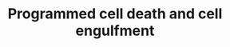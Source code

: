 ---
annotations:
- id: PW:0000009
  parent: regulatory pathway
  type: Pathway Ontology
  value: apoptotic cell death pathway
- id: PW:0001145
  parent: regulatory pathway
  type: Pathway Ontology
  value: phagocytosis pathway
- id: CL:0000445
  parent: apoptosis fated cell
  type: Cell Type Ontology
  value: apoptosis fated cell
authors:
- Kyook
- MaintBot
- Mkutmon
- Eweitz
- RaatsS
description: 'Programmed cell death (PCD), or apoptosis, is an integral component
  of C. elegans development. During development, 131 cells are fated to die by apoptosis.
  PCD is easily observed with Nomarski optics in the C. elegans embryo; the nucleus
  of the apoptotic cell becomes refractile, resembling a flat button, making C. elegans
  an easy model for following apoptotic cell death. PCD in C. elegans can be divided
  into three main phases (with participating genes): specification of which cells
  should live or die (ces-1, ces-2, in general); activation of the cell killing machinery
  (egl-1, ced-9, ced-4 and ced-3); and an execution phase where the dying cell is
  dismantled and removed through phagocytosis (ced-1,-2,-5,-6,-7,-10 and-12), which
  occurs in concert with apoptotic DNA degradation (cps-6, nuc-1). Molecular and biochemical
  studies in C. elegans revealed programmed cell death mechanisms conserved in humans.
  The regulatory pathway that controls cell death is composed of conserved cell death
  activators and inhibitors: EGL-1 and BH3-domain-only proteins, CED-9 and Bcl-2,
  CED-4 and Apaf-1, and CED-3 and caspases, in nematodes and mammals, respectively.
  Further the degradation of chromosomal DNA involves a mitochondrial proapoptotic
  endonuclease: endonuclease G (EndoG), and AIF in mammals and their orthologs CPS-6
  and WAH-1 in worms.'
last-edited: 2021-05-27
organisms:
- Caenorhabditis elegans
redirect_from:
- /index.php/Pathway:WP2829
- /instance/WP2829
- /instance/WP2829_r118448
revision: r118448
schema-jsonld:
- '@context': https://schema.org/
  '@id': https://wikipathways.github.io/pathways/WP2829.html
  '@type': Dataset
  creator:
    '@type': Organization
    name: WikiPathways
  description: 'Programmed cell death (PCD), or apoptosis, is an integral component
    of C. elegans development. During development, 131 cells are fated to die by apoptosis.
    PCD is easily observed with Nomarski optics in the C. elegans embryo; the nucleus
    of the apoptotic cell becomes refractile, resembling a flat button, making C.
    elegans an easy model for following apoptotic cell death. PCD in C. elegans can
    be divided into three main phases (with participating genes): specification of
    which cells should live or die (ces-1, ces-2, in general); activation of the cell
    killing machinery (egl-1, ced-9, ced-4 and ced-3); and an execution phase where
    the dying cell is dismantled and removed through phagocytosis (ced-1,-2,-5,-6,-7,-10
    and-12), which occurs in concert with apoptotic DNA degradation (cps-6, nuc-1).
    Molecular and biochemical studies in C. elegans revealed programmed cell death
    mechanisms conserved in humans. The regulatory pathway that controls cell death
    is composed of conserved cell death activators and inhibitors: EGL-1 and BH3-domain-only
    proteins, CED-9 and Bcl-2, CED-4 and Apaf-1, and CED-3 and caspases, in nematodes
    and mammals, respectively. Further the degradation of chromosomal DNA involves
    a mitochondrial proapoptotic endonuclease: endonuclease G (EndoG), and AIF in
    mammals and their orthologs CPS-6 and WAH-1 in worms.'
  keywords:
  - Active CED-3Protease
  - CED-1/SREC?
  - CED-10/Rac1
  - CED-12
  - CED-2/CrkII
  - CED-3
  - CED-4
  - CED-5/DOCK180
  - CED-6
  - CED-7
  - CED-7/ABC1
  - CED-9
  - CES-1
  - CES-2
  - CPS-6
  - CRN-1
  - CRN-2
  - CRN-3
  - CRN-4
  - CRN-5
  - CRN-6
  - CYP-13
  - EGL-1
  - EOR-1
  - EOR-2
  - HLH-2
  - HLH-3
  - NUC-1
  - PSR-1?
  - TRA-1
  - WAH-1
  license: CC0
  name: Programmed cell death and cell engulfment
seo: CreativeWork
title: Programmed cell death and cell engulfment
wpid: WP2829
---